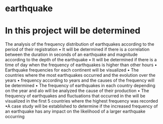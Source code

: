 # earthquake
# In this project will be determined
The analysis of the frequency distribution of earthquakes according to the period of their registration 
• It will be determined if there is a correlation between the duration in seconds of an earthquake and magnitude according to the depth of the earthquake
• It will be determined if there is a time of day when the frequency of earthquakes is higher than other hours
• Earthquake frequencies for each continent will be visualized
• The countries where the most earthquakes occurred and the evolution over the years
• frequency according to years and the causes of the frequency will be determined
• The frequency of earthquakes in each country depending on the year and alo will be analyzed the cause of  their production
• The frequency of earthquakes and fluctuations that occurred in the will be visualized in the first 5 countries where the highest frequency was recorded
•A case study will be established to determine if the increased frequency of an earthquake has any impact on the likelihood of a larger earthquake occurring
